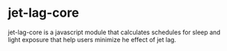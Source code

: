 # jet-lag-core
jet-lag-core is a javascript module that calculates schedules for sleep and light exposure that help users minimize he effect of jet lag.

